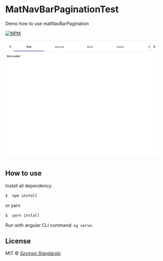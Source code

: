 # MatNavBarPaginationTest

Demo how to use matNavBarPagination

[![NPM](https://nodei.co/npm/mat-nav-bar-pagination.png?downloads=true&downloadRank=true)](https://nodei.co/npm/mat-nav-bar-pagination/)


![](animation.gif)


## How to use

Install all dependency:
```bash
$  npm install
```
or yarn
```bash 
$  yarn install
```

Run with angular CLI command: `ng serve`.


## License

MIT © [Szymon Standarski](mailto:s.standarski@gmail.com)
